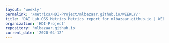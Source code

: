 ```yaml
---
layout: 'weekly'
permalink: '/metrics/HDI-Project/mlbazaar.github.io/WEEKLY/'
title: 'DAI Lab OSS Metrics Metrics report for mlbazaar.github.io | WEEKLY-REPORT-2020-04-12'
organization: 'HDI-Project'
repository: 'mlbazaar.github.io'
current_date: '2020-04-12'
---
```

